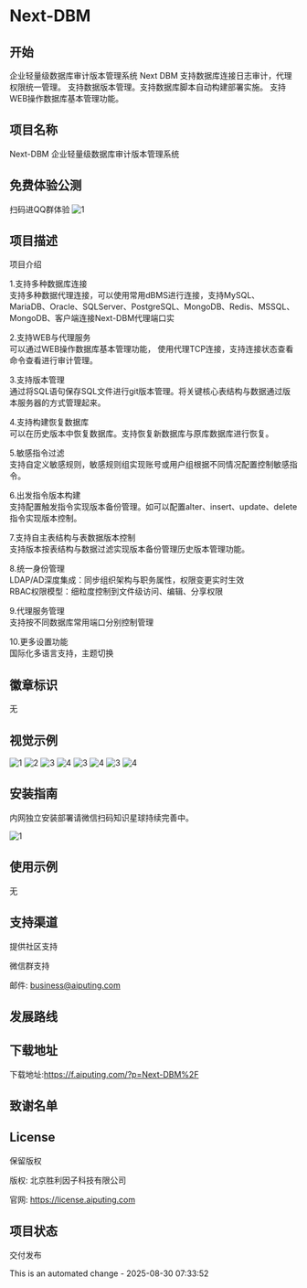 # Next-DBM

## 开始

企业轻量级数据库审计版本管理系统
Next DBM 支持数据库连接日志审计，代理权限统一管理。
支持数据版本管理。支持数据库脚本自动构建部署实施。
支持WEB操作数据库基本管理功能。

## 项目名称
Next-DBM 企业轻量级数据库审计版本管理系统

## 免费体验公测
扫码进QQ群体验
![1](./img/qq-next-dbm.jpg "点击返回首页")


## 项目描述
项目介绍

1.支持多种数据库连接​  
支持多种数据代理连接，可以使用常用dBMS进行连接，支持MySQL、MariaDB、Oracle、SQLServer、PostgreSQL、MongoDB、Redis、MSSQL、MongoDB、客户端连接Next-DBM代理端口实

​2.支持WEB与代理服务  
可以通过WEB操作数据库基本管理功能， 
使用代理TCP连接，支持连接状态查看命令查看进行审计管理。

​3.支持版本管理  
通过将SQL语句保存SQL文件进行git版本管理。将关键核心表结构与数据通过版本服务器的方式管理起来。

​4.支持构建恢复数据库  
可以在历史版本中恢复数据库。支持恢复新数据库与原库数据库进行恢复。

​5.敏感指令过滤  
支持自定义敏感规则，敏感规则组实现账号或用户组根据不同情况配置控制敏感指令。

​6.出发指令版本构建  
支持配置触发指令实现版本备份管理。如可以配置alter、insert、update、delete指令实现版本控制。

​7.支持自主表结构与表数据版本控制   
支持版本按表结构与数据过滤实现版本备份管理历史版本管理功能。

​8.统一身份管理​    
​LDAP/AD深度集成​：同步组织架构与职务属性，权限变更实时生效  
​RBAC权限模型​：细粒度控制到文件级访问、编辑、分享权限 

9.代理服务管理   
支持按不同数据库常用端口分别控制管理
 
10.更多设置功能  
国际化多语言支持，主题切换
 
## 徽章标识
无

## 视觉示例
![1](./img/1.png "点击返回首页")
![2](./img/2.png "点击返回首页")
![3](./img/3.png "点击返回首页")
![4](./img/4.png "点击返回首页")
![3](./img/5.png "点击返回首页")
![4](./img/6.png "点击返回首页")
![3](./img/7.png "点击返回首页")
![4](./img/8.png "点击返回首页")

## 安装指南
内网独立安装部署请微信扫码知识星球持续完善中。

![1](./img/kcode.png "点击返回首页")

## 使用示例
无

## 支持渠道
提供社区支持

微信群支持

邮件: business@aiputing.com

## 发展路线


## 下载地址
下载地址:https://f.aiputing.com/?p=Next-DBM%2F


## 致谢名单
 

## License
保留版权

版权: 北京胜利因子科技有限公司

官网: https://license.aiputing.com
## 项目状态
交付发布


This is an automated change - 2025-08-30 07:33:52

